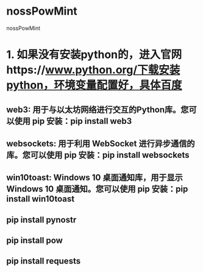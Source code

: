 # nossPowMint
nossPowMint

# 1. 如果没有安装python的，进入官网https://www.python.org/下载安装python，环境变量配置好，具体百度
## web3: 用于与以太坊网络进行交互的Python库。您可以使用 pip 安装：pip install web3
## websockets: 用于利用 WebSocket 进行异步通信的库。您可以使用 pip 安装：pip install websockets
## win10toast: Windows 10 桌面通知库，用于显示 Windows 10 桌面通知。您可以使用 pip 安装：pip install win10toast
## pip install pynostr
## pip install pow
## pip install requests

